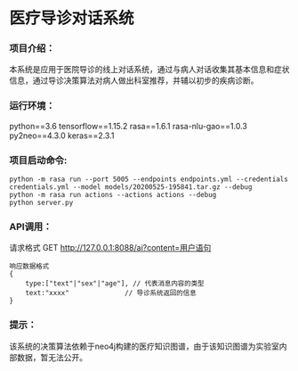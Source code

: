 # 医疗导诊对话系统
### 项目介绍：
本系统是应用于医院导诊的线上对话系统，通过与病人对话收集其基本信息和症状信息，通过导诊决策算法对病人做出科室推荐，并辅以初步的疾病诊断。

### 运行环境：
python==3.6
tensorflow==1.15.2
rasa==1.6.1 
rasa-nlu-gao==1.0.3
py2neo==4.3.0
keras==2.3.1

### 项目启动命令:
```
python -m rasa run --port 5005 --endpoints endpoints.yml --credentials credentials.yml --model models/20200525-195841.tar.gz --debug
python -m rasa run actions --actions actions --debug
python server.py
```

### API调用：
请求格式 GET http://127.0.0.1:8088/ai?content=用户语句
```
响应数据格式
{
    type:["text"|"sex"|"age"], // 代表消息内容的类型
    text:"xxxx"              // 导诊系统返回的信息
}
```

### 提示：
该系统的决策算法依赖于neo4j构建的医疗知识图谱，由于该知识图谱为实验室内部数据，暂无法公开。